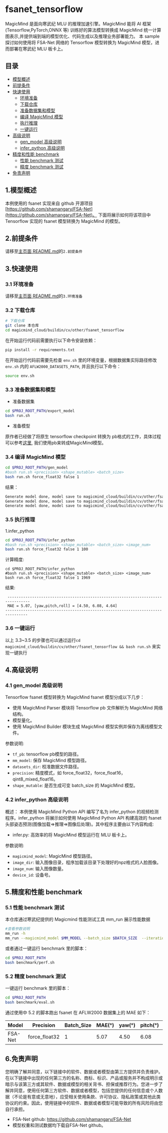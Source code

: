 # fsanet_tensorflow

MagicMind 是面向寒武纪 MLU 的推理加速引擎。MagicMind 能将 AI 框架(Tensorflow,PyTorch,ONNX 等)
训练好的算法模型转换成 MagicMind 统一计算图表示,并提供端到端的模型优化、代码生成以及推理业务部署能力。
本 sample 探讨如何使用将 FSA-Net 网络的 Tensorflow 模型转换为 MagicMind 模型，进而部署在寒武纪 MLU 板卡上。

## 目录

- [模型概述](#1模型概述)
- [前提条件](#2前提条件)
- [快速使用](#3快速使用)
  - [环境准备](#31-环境准备)
  - [下载仓库](#32-下载仓库)
  - [准备数据集和模型](#33-准备数据集和模型)
  - [编译 MagicMind 模型](#34-编译-magicmind-模型)
  - [执行推理](#35-执行推理)
  - [一键运行](#36-一键运行)
- [高级说明](#4高级说明)
  - [gen_model 高级说明](#41-gen_model-高级说明)
  - [infer_python 高级说明](#42-infer_python-高级说明)
- [精度和性能 benchmark](#5精度和性能-benchmark)
  - [性能 benchmark 测试](#51-性能-benchmark-测试)
  - [精度 benchmark 测试](#52-精度-benchmark-测试)
- [免责声明](#6免责声明)

## 1.模型概述

本例使用的 fsanet 实现来自 github 开源项目[https://github.com/shamangary/FSA-Net](https://github.com/shamangary/FSA-Net)。 下面将展示如何将该项目中 Tensorflow 实现的 fsanet 模型转换为 MagicMind 的模型。

## 2.前提条件

请移至[主页面 README.md](../../../../README.md)的`2.前提条件`

## 3.快速使用

### 3.1 环境准备

请移至[主页面 README.md](../../../../README.md)的`3.环境准备`

### 3.2 下载仓库

```bash
# 下载仓库
git clone 本仓库
cd magicmind_cloud/buildin/cv/other/fsanet_tensorflow
```

在开始运行代码前需要执行以下命令安装依赖：

```bash
pip install -r requirements.txt
```

在开始运行代码前需要先检查 `env.sh` 里的环境变量，根据数据集实际路径修改 `env.sh` 内的 `AFLW2000_DATASETS_PATH`, 并且执行以下命令：

```bash
source env.sh
```

### 3.3 准备数据集和模型

- 准备数据集

```bash
cd $PROJ_ROOT_PATH/export_model
bash run.sh
```

- 准备模型

原作者已经做了将原生 tensorflow checkpoint 转换为 pb格式的工作，具体过程可以参考[这里](https://github.com/shamangary/FSA-Net/tree/master/pre-trained/converted-models), 我们使用pb来转成MagicMind模型。

### 3.4 编译 MagicMind 模型

```bash
cd $PROJ_ROOT_PATH/gen_model
#bash run.sh <precision> <shape_mutable> <batch_size>
bash run.sh force_float32 false 1
```

结果：

```bash
Generate model done, model save to magicmind_cloud/buildin/cv/other/fsanet_tensorflow/data/mm_model/fsanet_capsule_force_float32_false_1
Generate model done, model save to magicmind_cloud/buildin/cv/other/fsanet_tensorflow/data/mm_model/fsanet_nos_capsule_force_float32_false_1
Generate model done, model save to magicmind_cloud/buildin/cv/other/fsanet_tensorflow/data/mm_model/fsanet_var_capsule_force_float32_false_1
```

### 3.5 执行推理

1.infer_python

```bash
cd $PROJ_ROOT_PATH/infer_python
#bash run.sh <precision> <shape_mutable> <batch_size> <image_num>
bash run.sh force_float32 false 1 100
```

计算精度:

```
cd $PROJ_ROOT_PATH/infer_python
#bash run.sh <precision> <shape_mutable> <batch_size> <image_num>
bash run.sh force_float32 false 1 1969
```

结果:

```
 --------------------------------------------------------------------------------
 MAE = 5.07, [yaw,pitch,roll] = [4.50, 6.08, 4.64]
--------------------------------------------------------------------------------
```

### 3.6 一键运行

以上 3.3~3.5 的步骤也可以通过运行`cd magicmind_cloud/buildin/cv/other/fsanet_tensorflow && bash run.sh` 来实现一键执行

## 4.高级说明

### 4.1 gen_model 高级说明

Tensorflow fsanet 模型转换为 MagicMind fsanet 模型分成以下几步：

- 使用 MagicMind Parser 模块将 Tensorflow pb 文件解析为 MagicMind 网络结构。
- 模型量化。
- 使用 MagicMind Builder 模块生成 MagicMind 模型实例并保存为离线模型文件。

参数说明:

- `tf_pb`: tensorflow pb模型的路径。
- `mm_model`: 保存 MagicMind 模型路径。
- `datasets_dir`: 校准数据文件路径。
- `precision`: 精度模式，如 force_float32，force_float16，qint8_mixed_float16。
- `shape_mutable`: 是否生成可变 batch_size 的 MagicMind 模型。

### 4.2 infer_python 高级说明

概述：
本例使用 MagicMind Python API 编写了名为 infer_python 的视频检测程序。infer_python 将展示如何使用 MagicMind Python API 构建高效的 fsanet 头部姿态预测(图像加载=>推理=>图像后处理)。其中程序主要由以下内容构成:

- infer.py: 高效率的将 MagicMind 模型运行在 MLU 板卡上。

参数说明:

- `magicmind_model`: MagicMind 模型路径。
- `image_dir`: 输入图像目录，程序加载该目录下处理好的npz格式的人脸图像。
- `image_num`: 输入图像数量。
- `device_id`: 设备号。

## 5.精度和性能 benchmark

### 5.1 性能 benchmark 测试

本仓库通过寒武纪提供的 Magicmind 性能测试工具 mm_run 展示性能数据

```bash
#查看参数说明
mm_run -h
mm_run --magicmind_model $MM_MODEL --batch_size $BATCH_SIZE  --iterations 1000
```

或者通过一键运行 benchmark 里的脚本：

```bash
cd $PROJ_ROOT_PATH
bash benchmark/perf.sh
```

### 5.2 精度 benchmark 测试

一键运行 benchmark 里的脚本：

```bash
cd $PROJ_ROOT_PATH
bash benchmark/eval.sh
```

通过使用中 5.2 的脚本跑出 fsanet 在 AFLW2000 数据集上的 MAE 如下：

| Model  | Precision           | Batch_Size | MAE(°)  | yaw(°) | pitch(°) | roll(°) |
| ------ | ------------------- | ---------- | --------|--------|--------- | ------- | 
| FSA-Net| force_float32       | 1          |   5.07  |   4.50 |   6.08   |  4.64   |

## 6.免责声明

您明确了解并同意，以下链接中的软件、数据或者模型由第三方提供并负责维护。在以下链接中出现的任何第三方的名称、商标、标识、产品或服务并不构成明示或暗示与该第三方或其软件、数据或模型的相关背书、担保或推荐行为。您进一步了解并同意，使用任何第三方软件、数据或者模型，包括您提供的任何信息或个人数据（不论是有意或无意地），应受相关使用条款、许可协议、隐私政策或其他此类协议的约束。因此，使用链接中的软件、数据或者模型可能导致的所有风险将由您自行承担。

- FSA-Net github: https://github.com/shamangary/FSA-Net
- 模型权重和测试数据均下载自FSA-Net github。
